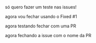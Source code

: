 só quero fazer um teste nas issues!

agora vou fechar usando o Fixed #1

agora testando fechar com uma PR

agora fechando a issue com o nome da PR